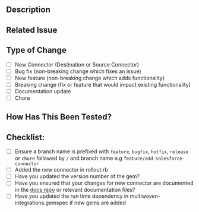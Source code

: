 ## Description
<!-- A brief description of what this pull request does. Include the purpose of the change and any relevant context. e.g
 This PR enhances the performance of the Salesforce connector by implementing batch data processing. -->

## Related Issue
<!-- Link to any related issues or indicate 'None' if applicable e.g
 Relates to issue #123 - 'Improve Salesforce Connector Efficiency'. If none, state 'None'. -->

## Type of Change
- [ ] New Connector (Destination or Source Connector)
- [ ] Bug fix (non-breaking change which fixes an issue)
- [ ] New feature (non-breaking change which adds functionality)
- [ ] Breaking change (fix or feature that would impact existing functionality)
- [ ] Documentation update
- [ ] Chore
  
## How Has This Been Tested?
<!-- Describe the tests that you ran to verify your changes. Provide instructions so we can reproduce. Please also list any relevant details for your test configuration. e.g
Tested with a batch of 10,000 records to ensure data integrity and monitor performance improvements. -->

## Checklist:
- [ ] Ensure a branch name is prefixed with `feature`, `bugfix`, `hotfix`, `release` or `chore` followed by `/` and branch name e.g `feature/add-salesforce-connector`
- [ ] Added the new connector in rollout.rb
- [ ] Have you updated the version number of the gem?
- [ ] Have you ensured that your changes for new connector are documented in the [docs repo](https://github.com/Multiwoven/docs) or relevant documentation files?
- [ ] Have you updated the run time dependency in multiwoven-integrations.gemspec if new gems are added
